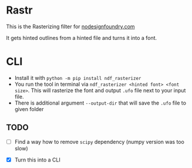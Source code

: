 # Rastr

This is the Rasterizing filter for [nodesignfoundry.com](https://nodesignfoundry.com)

It gets hinted outlines from a hinted file and turns it into a font.


# CLI
- Install it with `python -m pip install ndf_rasterizer`
- You run the tool in terminal via `ndf_rasterizer <hinted font> <font size>`. This will rasterize the font and output `.ufo` file next to your input file.
- There is additional argument `--output-dir` that will save the `.ufo` file to given folder

## TODO

- [ ] Find a way how to remove `scipy` dependency (numpy version was too slow)
- [x] Turn this into a CLI 

